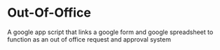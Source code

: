 # Out-Of-Office
A google app script that links a google form and google spreadsheet to function as an out of office request and approval system

